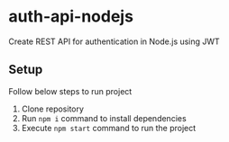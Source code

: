 # auth-api-nodejs
Create REST API for authentication in Node.js using JWT



## Setup
Follow below steps to run project

1. Clone repository
2. Run `npm i` command to install dependencies
3. Execute `npm start` command to run the project


